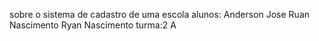 sobre o sistema de cadastro de uma escola
alunos:
Anderson Jose
Ruan Nascimento
Ryan Nascimento
turma:2 A
